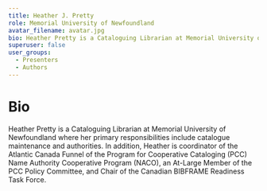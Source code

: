 ```yaml
---
title: Heather J. Pretty
role: Memorial University of Newfoundland
avatar_filename: avatar.jpg
bio: Heather Pretty is a Cataloguing Librarian at Memorial University of Newfoundland where her primary responsibilities include catalogue maintenance and authorities. In addition, Heather is coordinator of the Atlantic Canada Funnel of the Program for Cooperative Cataloging (PCC) Name Authority Cooperative Program (NACO), an At-Large Member of the PCC Policy Committee, and Chair of the Canadian BIBFRAME Readiness Task Force.
superuser: false
user_groups:
  - Presenters
  - Authors
---
```

# Bio

Heather Pretty is a Cataloguing Librarian at Memorial University of Newfoundland where her primary responsibilities include catalogue maintenance and authorities. In addition, Heather is coordinator of the Atlantic Canada Funnel of the Program for Cooperative Cataloging (PCC) Name Authority Cooperative Program (NACO), an At-Large Member of the PCC Policy Committee, and Chair of the Canadian BIBFRAME Readiness Task Force.
